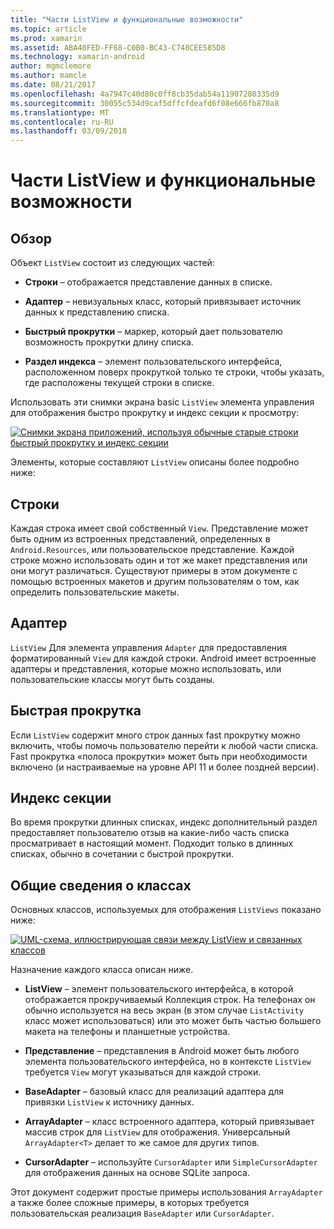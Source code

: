 ```yaml
---
title: "Части ListView и функциональные возможности"
ms.topic: article
ms.prod: xamarin
ms.assetid: ABA40FED-FF68-C0B0-BC43-C748CEE585D8
ms.technology: xamarin-android
author: mgmclemore
ms.author: mamcle
ms.date: 08/21/2017
ms.openlocfilehash: 4a7947c40d80c0ff8cb35dab54a11907280335d9
ms.sourcegitcommit: 30055c534d9caf5dffcfdeafd6f08e666fb870a8
ms.translationtype: MT
ms.contentlocale: ru-RU
ms.lasthandoff: 03/09/2018
---
```

# <a name="listview-parts-and-functionality"></a>Части ListView и функциональные возможности


## <a name="overview"></a>Обзор

Объект `ListView` состоит из следующих частей:

- **Строки** &ndash; отображается представление данных в списке.

- **Адаптер** &ndash; невизуальных класс, который привязывает источник данных к представлению списка.

- **Быстрый прокрутки** &ndash; маркер, который дает пользователю возможность прокрутки длину списка.

- **Раздел индекса** &ndash; элемент пользовательского интерфейса, расположенном поверх прокруткой только те строки, чтобы указать, где расположены текущей строки в списке.

Использовать эти снимки экрана basic `ListView` элемента управления для отображения быстро прокрутку и индекс секции к просмотру:

[![Снимки экрана приложений, используя обычные старые строки быстрый прокрутку и индекс секции](parts-and-functionality-images/listviewparts.png)](parts-and-functionality-images/listviewparts.png#lightbox)

Элементы, которые составляют `ListView` описаны более подробно ниже:


## <a name="rows"></a>Строки

Каждая строка имеет свой собственный `View`. Представление может быть одним из встроенных представлений, определенных в `Android.Resources`, или пользовательское представление. Каждой строке можно использовать один и тот же макет представления или они могут различаться. Существуют примеры в этом документе с помощью встроенных макетов и другим пользователям о том, как определить пользовательские макеты.


## <a name="adapter"></a>Адаптер

`ListView` Для элемента управления `Adapter` для предоставления форматированный `View` для каждой строки. Android имеет встроенные адаптеры и представления, которые можно использовать, или пользовательские классы могут быть созданы.


## <a name="fast-scrolling"></a>Быстрая прокрутка

Если `ListView` содержит много строк данных fast прокрутку можно включить, чтобы помочь пользователю перейти к любой части списка. Fast прокрутка «полоса прокрутки» может быть при необходимости включено (и настраиваемые на уровне API 11 и более поздней версии).


## <a name="section-index"></a>Индекс секции

Во время прокрутки длинных списках, индекс дополнительный раздел предоставляет пользователю отзыв на какие-либо часть списка просматривает в настоящий момент. Подходит только в длинных списках, обычно в сочетании с быстрой прокрутки.


## <a name="classes-overview"></a>Общие сведения о классах

Основных классов, используемых для отображения `ListViews` показано ниже:

[![UML-схема, иллюстрирующая связи между ListView и связанных классов](parts-and-functionality-images/image2.png)](parts-and-functionality-images/image2.png#lightbox)

Назначение каждого класса описан ниже.

- **ListView** &ndash; элемент пользовательского интерфейса, в которой отображается прокручиваемый Коллекция строк. На телефонах он обычно используется на весь экран (в этом случае `ListActivity` класс может использоваться) или это может быть частью большего макета на телефоны и планшетные устройства.

- **Представление** &ndash; представления в Android может быть любого элемента пользовательского интерфейса, но в контексте `ListView` требуется `View` могут указываться для каждой строки.

- **BaseAdapter** &ndash; базовый класс для реализаций адаптера для привязки `ListView` к источнику данных.

- **ArrayAdapter** &ndash; класс встроенного адаптера, который привязывает массив строк для `ListView` для отображения. Универсальный `ArrayAdapter<T>` делает то же самое для других типов.

- **CursorAdapter** &ndash; используйте `CursorAdapter` или `SimpleCursorAdapter` для отображения данных на основе SQLite запроса.

Этот документ содержит простые примеры использования `ArrayAdapter` а также более сложные примеры, в которых требуется пользовательская реализация `BaseAdapter` или `CursorAdapter`.


